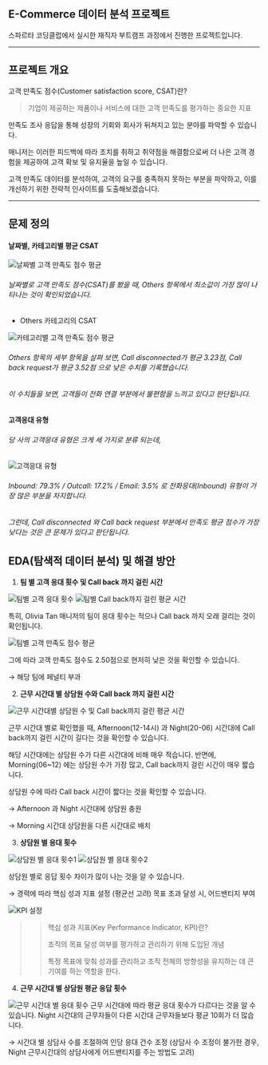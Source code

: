 ## E-Commerce 데이터 분석 프로젝트
스파르타 코딩클럽에서 실시한 재직자 부트캠프 과정에서 진행한 프로젝트입니다.
- - -
## 프로젝트 개요
고객 만족도 점수(Customer satisfaction score, CSAT)란?

> 기업이 제공하는 제품이나 서비스에 대한 고객 만족도를 평가하는 중요한 지표

만족도 조사 응답을 통해 성장의 기회와 회사가 뒤쳐지고 있는 분야를 파악할 수 있습니다.

매니저는 이러한 피드백에 따라 조치를 취하고 취약점을 해결함으로써 더 나은 고객 경험을 제공하여 고객 확보 및 유지율을 높일 수 있습니다.

고객 만족도 데이터를 분석하여, 고객의 요구를 충족하지 못하는 부분을 파악하고, 이를 개선하기 위한 전략적 인사이트를 도출해보겠습니다.
- - -
## 문제 정의
#### **날짜별, 카테고리별 평균 CSAT**
 
![날짜별 고객 만족도 점수 평균](https://github.com/ganghyo/E-Commerce/blob/master/CSAT_date_avg.png)

###### 날짜별로 고객 만족도 점수(CSAT)를 봤을 때, Others 항목에서 최소값이 가장 많이 나타나는 것이 확인되었습니다.

- Others 카테고리의 CSAT
 
![카테고리별 고객 만족도 점수 평균](https://github.com/ganghyo/E-Commerce/blob/master/CSAT_category_avg.png)

###### Others 항목의 세부 항목을 살펴 보면, Call disconnected가 평균 3.23점, Call back request가 평균 3.52점 으로 낮은 수치를 기록했습니다.

###### 이 수치들을 보면, 고객들이 전화 연결 부분에서 불편함을 느끼고 있다고 판단됩니다.

#### **고객응대 유형**

###### 당 사의 고객응대 유형은 크게 세 가지로 분류 되는데,

![고객응대 유형](https://github.com/ganghyo/E-Commerce/blob/master/Channel_cnt.png)

###### Inbound: 79.3% / Outcall: 17.2% / Email: 3.5% 로 전화응대(Inbound) 유형이 가장 많은 부분을 차지합니다.

###### 그런데, Call disconnected 와 Call back request 부분에서 만족도 평균 점수가 가장 낮다는 것은 큰 문제가 있다고 판단됩니다.

## EDA(탐색적 데이터 분석) 및 해결 방안
1. **팀 별 고객 응대 횟수 및 Call back 까지 걸린 시간**

![팀별 고객 응대 횟수](https://github.com/ganghyo/E-Commerce/blob/master/call_manager_cnt.png)
![팀별 Call back까지 걸린 평균 시간](https://github.com/ganghyo/E-Commerce/blob/master/call_manager_time_avg.png)

특히, Olivia Tan 매니저의 팀이 응대 횟수는 적으나 Call back 까지 오래 걸리는 것이 확인됩니다.

![팀별 고객 만족도 점수 평균](https://github.com/ganghyo/E-Commerce/blob/master/CSAT_manager.png)

그에 따라 고객 만족도 점수도 2.50점으로 현저히 낮은 것을 확인할 수 있습니다.

→ 해당 팀에 페널티 부과

2. **근무 시간대 별 상담원 수와 Call back 까지 걸린 시간**

![근무 시간대별 상담원 수 및 Call back까지 걸린 평균 시간](https://github.com/ganghyo/E-Commerce/blob/master/inbound_time_avg_slot.png)

근무 시간대 별로 확인했을 때, Afternoon(12-14시) 과 Night(20-06) 시간대에 Call back까지 걸린 시간이 길다는 것을 확인할 수 있습니다.

해당 시간대에는 상담원 수가 다른 시간대에 비해 매우 적습니다.
반면에, Morning(06~12) 에는 상담원 수가 가장 많고, Call back까지 걸린 시간이 매우 짧습니다.

상담원 수에 따라 Call back 시간이 짧다는 것을 확인할 수 있습니다.

→ Afternoon 과 Night 시간대에 상담원 충원

→ Morning 시간대 상담원을 다른 시간대로 배치

3. **상담원 별 응대 횟수**

![상담원 별 응대 횟수1](https://github.com/ganghyo/E-Commerce/blob/master/inbound_cnt_employee_morning.png)
![상담원 별 응대 횟수2](https://github.com/ganghyo/E-Commerce/blob/master/inbound_cnt_employee_afternoon.png)

상담원 별로 응답 횟수 차이가 많이 나는 것을 알 수 있습니다.

→ 경력에 따라 핵심 성과 지표 설정 (평균선 고려)
목표 초과 달성 시, 어드밴티지 부여

![KPI 설정](https://github.com/ganghyo/E-Commerce/blob/master/inbound_cnt_career.png)

>> 핵심 성과 지표(Key Performance Indicator, KPI)란?
>> 
>> 조직의 목표 달성 여부를 평가하고 관리하기 위해 도입된 개념
>> 
>> 특정 목표에 맞춰 성과를 관리하고 조직 전체의 방향성을 유지하는 데 큰 기여를 하는 역할을 한다.

4. **근무 시간대 별 상담원 평균 응답 횟수**

![근무 시간대 별 응대 횟수](https://github.com/ganghyo/E-Commerce/blob/master/inbound_cnt_slot.png)
근무 시간대에 따라 평균 응대 횟수가 다르다는 것을 알 수 있습니다.
Night 시간대의 근무자들이 다른 시간대 근무자들보다 평균 10회가 더 많습니다.

→ 시간대 별 상담사 수를 조절하여 인당 응대 건수 조정
(상담사 수 조정이 불가한 경우, Night 근무시간대의 상담사에게 어드밴티지를 주는 방법도 고려)
